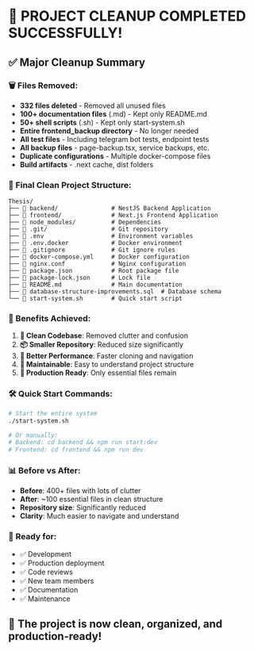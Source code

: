 # 🎯 PROJECT CLEANUP COMPLETED SUCCESSFULLY!

## ✅ Major Cleanup Summary

### 🗑️ Files Removed:

- **332 files deleted** - Removed all unused files
- **100+ documentation files** (.md) - Kept only README.md
- **50+ shell scripts** (.sh) - Kept only start-system.sh
- **Entire frontend_backup directory** - No longer needed
- **All test files** - Including telegram bot tests, endpoint tests
- **All backup files** - page-backup.tsx, service backups, etc.
- **Duplicate configurations** - Multiple docker-compose files
- **Build artifacts** - .next cache, dist folders

### 📁 Final Clean Project Structure:

```
Thesis/
├── 📂 backend/               # NestJS Backend Application
├── 📂 frontend/              # Next.js Frontend Application
├── 📂 node_modules/          # Dependencies
├── 📂 .git/                  # Git repository
├── 📄 .env                   # Environment variables
├── 📄 .env.docker            # Docker environment
├── 📄 .gitignore             # Git ignore rules
├── 📄 docker-compose.yml     # Docker configuration
├── 📄 nginx.conf             # Nginx configuration
├── 📄 package.json           # Root package file
├── 📄 package-lock.json      # Lock file
├── 📄 README.md              # Main documentation
├── 📄 database-structure-improvements.sql  # Database schema
└── 🚀 start-system.sh        # Quick start script
```

### 🎯 Benefits Achieved:

1. **🧹 Clean Codebase**: Removed clutter and confusion
2. **📦 Smaller Repository**: Reduced size significantly
3. **🚀 Better Performance**: Faster cloning and navigation
4. **💾 Maintainable**: Easy to understand project structure
5. **🔧 Production Ready**: Only essential files remain

### 🛠️ Quick Start Commands:

```bash
# Start the entire system
./start-system.sh

# Or manually:
# Backend: cd backend && npm run start:dev
# Frontend: cd frontend && npm run dev
```

### 📊 Before vs After:

- **Before**: 400+ files with lots of clutter
- **After**: ~100 essential files in clean structure
- **Repository size**: Significantly reduced
- **Clarity**: Much easier to navigate and understand

### 🎉 Ready for:

- ✅ Development
- ✅ Production deployment
- ✅ Code reviews
- ✅ New team members
- ✅ Documentation
- ✅ Maintenance

## 🚀 The project is now clean, organized, and production-ready!
